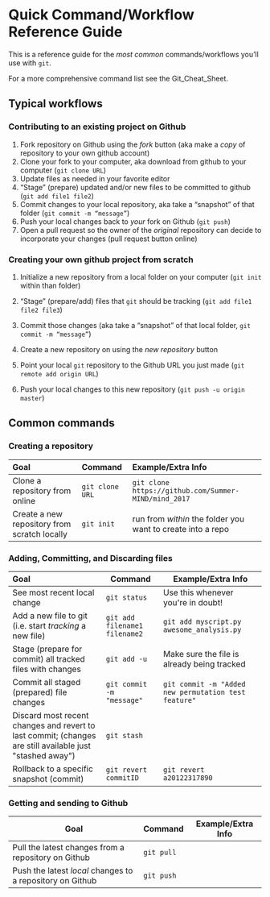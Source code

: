 # Quick Command/Workflow Reference Guide

This is a reference guide for the *most common* commands/workflows you’ll use with `git`.   

For a more comprehensive command list see the Git_Cheat_Sheet.

## Typical workflows

### Contributing to an existing project on Github

1. Fork repository on Github using the *fork* button (aka make a *copy* of  repository to your own github account)
2. Clone your fork to your computer, aka download from github to your computer  (`git clone URL`)
3. Update files as needed in your favorite editor 
4. “Stage” (prepare) updated and/or new files to be committed to github (`git add file1 file2`)
5. Commit changes to your local repository, aka take a “snapshot” of that folder (`git commit -m “message”`)
6. Push your local changes back to *your* fork on Github (`git push`)
7. Open a pull request so the owner of the *original* repository can decide to incorporate your changes (pull request button online)

### Creating your own github project from scratch
1. Initialize a new repository from a local folder on your computer (`git init` within than folder)

2. “Stage” (prepare/add) files that `git` should be tracking (`git add file1 file2 file3`)

3. Commit those changes (aka take a “snapshot” of that local folder, `git commit -m “message”`)

4. Create a new repository on using the *new repository* button

5. Point your local `git` repository to the Github URL you just made (`git remote add origin URL`)

6. Push your local changes to this new repository (`git push -u origin master`)

   

## Common commands

### Creating a repository

| Goal                                         | Command         | Example/Extra Info                                          |
| :------------------------------------------- | :-------------- | :---------------------------------------------------------- |
| Clone a repository from online               | `git clone URL` | `git clone https://github.com/Summer-MIND/mind_2017`        |
| Create a new repository from scratch locally | `git init`      | run from *within* the folder you want to create into a repo |

### Adding, Committing, and Discarding files

| Goal                                                         | Command                       | Example/Extra Info                                   |
| :----------------------------------------------------------- | ----------------------------- | ---------------------------------------------------- |
| See most recent local change                                 | `git status`                  | Use this whenever you're in doubt!                   |
| Add a new file to git (i.e. start *tracking* a new file)     | `git add filename1 filename2` | `git add myscript.py awesome_analysis.py`            |
| Stage (prepare for commit) all tracked files with changes    | `git add -u`                  | Make sure the file is already being tracked          |
| Commit all staged (prepared) file changes                    | `git commit -m "message"`     | `git commit -m "Added new permutation test feature"` |
| Discard most recent changes and revert to last commit; (changes are still available just "stashed away") | `git stash`                   |                                                      |
| Rollback to a specific snapshot (commit)                     | `git revert commitID`         | `git revert a20122317890`                            |

### Getting and sending to Github

| Goal                                                      | Command    | Example/Extra Info |
| --------------------------------------------------------- | ---------- | ------------------ |
| Pull the latest changes from a repository on Github       | `git pull` |                    |
| Push the latest *local* changes to a repository on Github | `git push` |                    |
